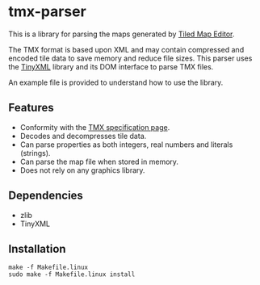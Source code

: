 # tmx-parser

This is a library for parsing the maps generated by
[Tiled Map Editor](https://github.com/bjorn/tiled/).

The TMX format is based upon XML and may contain compressed and encoded tile
data to save memory and reduce file sizes. This parser uses the
[TinyXML](http://www.grinninglizard.com/tinyxml/) library and its DOM interface
to parse TMX files.

An example file is provided to understand how to use the library.

## Features

 * Conformity with the [TMX specification page](https://github.com/bjorn/tiled/wiki/TMX-Map-Format).
 * Decodes and decompresses tile data.
 * Can parse properties as both integers, real numbers and literals (strings).
 * Can parse the map file when stored in memory.
 * Does not rely on any graphics library.

## Dependencies

 * zlib
 * TinyXML

## Installation

```
make -f Makefile.linux
sudo make -f Makefile.linux install
```
